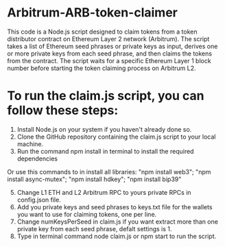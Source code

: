 # Arbitrum-ARB-token-claimer
This code is a Node.js script designed to claim tokens from a token distributor contract on Ethereum Layer 2 network (Arbitrum). The script takes a list of Ethereum seed phrases or private keys as input, derives one or more private keys from each seed phrase, and then claims the tokens from the contract. The script waits for a specific Ethereum Layer 1 block number before starting the token claiming process on Arbitrum L2.

# To run the claim.js script, you can follow these steps:

1. Install Node.js on your system if you haven't already done so.
2. Clone the GitHub repository containing the claim.js script to your local machine.
4. Run the command npm install in terminal to install the required dependencies 

Or use this commands to in install all libraries: "npm install web3"; "npm install async-mutex"; "npm install hdkey"; "npm install bip39"

5. Change L1 ETH and L2 Arbitrum RPC to yours private RPCs in config.json file.
6. Add you private keys and seed phrases to keys.txt file for the wallets you want to use for claiming tokens, one per line.
7. Change numKeysPerSeed in claim.js if you want extract more than one private key from each seed phrase, defalt settings is 1.
7. Type in terminal command node claim.js or npm start to run the script.
